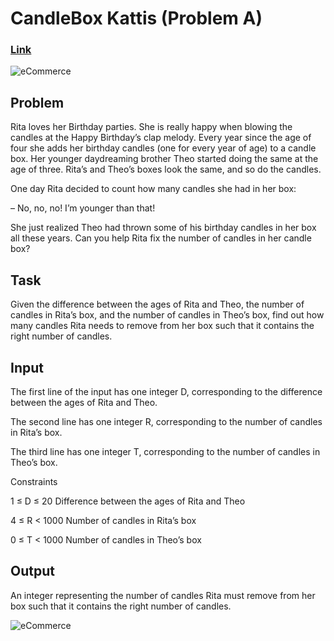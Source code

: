 # CandleBox Kattis (Problem A)
### [Link](https://open.kattis.com/problems/candlebox)

![eCommerce](https://s3.gifyu.com/images/CandleBox.gif)

## Problem
Rita loves her Birthday parties. She is really happy when blowing the candles at the Happy Birthday’s clap melody. Every year since the age of four she adds her birthday candles (one for every year of age) to a candle box. Her younger daydreaming brother Theo started doing the same at the age of three. Rita’s and Theo’s boxes look the same, and so do the candles.

One day Rita decided to count how many candles she had in her box:

– No, no, no! I’m younger than that!

She just realized Theo had thrown some of his birthday candles in her box all these years. Can you help Rita fix the number of candles in her candle box?

## Task
Given the difference between the ages of Rita and Theo, the number of candles in Rita’s box, and the number of candles in Theo’s box, find out how many candles Rita needs to remove from her box such that it contains the right number of candles.

## Input
The first line of the input has one integer D, corresponding to the difference between the ages of Rita and Theo.

The second line has one integer R, corresponding to the number of candles in Rita’s box.

The third line has one integer T, corresponding to the number of candles in Theo’s box.

Constraints

1 ≤ D ≤ 20 Difference between the ages of Rita and Theo

4 ≤ R < 1000 Number of candles in Rita’s box

0 ≤ T < 1000 Number of candles in Theo’s box

## Output
An integer representing the number of candles Rita must remove from her box such that it contains the right number of candles. 

![eCommerce](https://i.ibb.co/tDXbH7S/candle-BOx.png)

